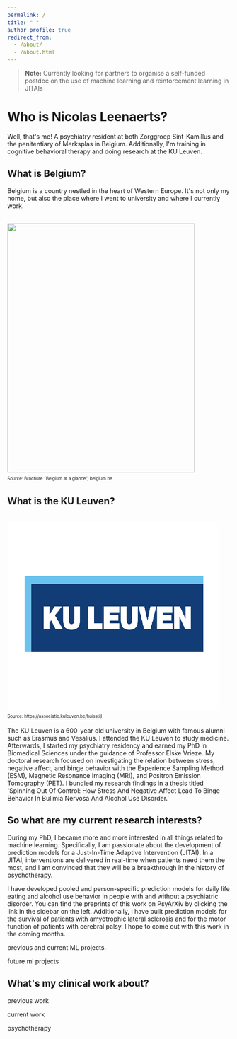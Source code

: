 ```yaml
---
permalink: /
title: " "
author_profile: true
redirect_from:
  - /about/
  - /about.html
---
```


> **Note:** Currently looking for partners to organise a self-funded postdoc on the use of machine learning and reinforcement learning in JITAIs

# Who is Nicolas Leenaerts?

Well, that's me! A psychiatry resident at both Zorggroep Sint-Kamillus and the penitentiary of Merksplas in Belgium. Additionally, I'm training in cognitive behavioral therapy and doing research at the KU Leuven.

## What is Belgium?
Belgium is a country nestled in the heart of Western Europe. It's not only my home, but also the place where I went to university and where I currently work.

<br/><img src='/images/Belgium.png' width="423" height="564">
<br/><sup><sub>Source: Brochure "Belgium at a glance", belgium.be</sub></sup>

## What is the KU Leuven?

<br/><img src='/images/KULeuven.png' width="480" height="427">
<br/><sup><sub>Source: https://associatie.kuleuven.be/huisstijl</sub></sup>

The KU Leuven is a 600-year old university in Belgium with famous alumni such as Erasmus and Vesalius. I attended the KU Leuven to study medicine. Afterwards, I started my psychiatry residency and earned my PhD in Biomedical Sciences under the guidance of Professor Elske Vrieze. My doctoral research focused on investigating the relation between stress, negative affect, and binge behavior with the Experience Sampling Method (ESM), Magnetic Resonance Imaging (MRI), and Positron Emission Tomography (PET). I bundled my research findings in a thesis titled 'Spinning Out Of Control: How Stress And Negative Affect Lead To Binge Behavior In Bulimia Nervosa And Alcohol Use Disorder.'

## So what are my current research interests?

During my PhD, I became more and more interested in all things related to machine learning. Specifically, I am passionate about the development of prediction models for a Just-In-Time Adaptive Intervention (JITAI). In a JITAI, interventions are delivered in real-time when patients need them the most, and I am convinced that they will be a breakthrough in the history of psychotherapy.

I have developed pooled and person-specific prediction models for daily life eating and alcohol use behavior in people with and without a psychiatric disorder. You can find the preprints of this work on PsyArXiv by clicking the link in the sidebar on the left. Additionally, I have built prediction models for the survival of patients with amyotrophic lateral sclerosis and for the motor function of patients with cerebral palsy. I hope to come out with this work in the coming months.


previous and current ML projects.



future ml projects

## What's my clinical work about?

previous work

current work

psychotherapy
